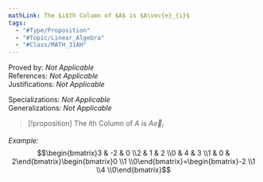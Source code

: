 ```yaml
---
mathLink: The $i$th Column of $A$ is $A\vec{e}_{i}$
tags:
  - "#Type/Proposition"
  - "#Topic/Linear_Algebra"
  - "#Class/MATH_31AH"
---
```

Proved by: <i>Not Applicable</i>  
References: <i>Not Applicable</i>  
Justifications: <i>Not Applicable</i>  

Specializations: <i>Not Applicable</i>  
Generalizations: <i>Not Applicable</i>  

> [!proposition] The $i$th Column of $A$ is $A\vec{e}_{i}$

*Example:*  
$$\begin{bmatrix}3 & -2 & 0 \\2 & 1 & 2 \\0 & 4 & 3 \\1 & 0 & 2\end{bmatrix}\begin{bmatrix}0 \\1 \\0\end{bmatrix}=\begin{bmatrix}-2 \\1 \\4 \\0\end{bmatrix}$$